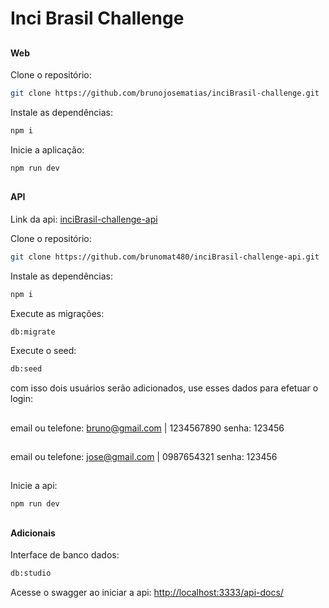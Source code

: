 # Inci Brasil Challenge

##

#### Web
Clone o repositório:
```bash
git clone https://github.com/brunojosematias/inciBrasil-challenge.git
```

Instale as dependências:
```bash
npm i
```

Inicie a aplicação:
```bash
npm run dev
```
##

#### API
Link da api:
<a href="https://github.com/brunomat480/inciBrasil-challenge-api">inciBrasil-challenge-api</a>

Clone o repositório:
```bash
git clone https://github.com/brunomat480/inciBrasil-challenge-api.git
```

Instale as dependências:
```bash
npm i
```

Execute as migrações:
```bash
db:migrate
```

Execute o seed:
```bash
db:seed
```
com isso dois usuários serão adicionados, use esses dados para efetuar o login:
##
email ou telefone: bruno@gmail.com | 1234567890
senha: 123456
##
email ou telefone: jose@gmail.com | 0987654321
senha: 123456
##

Inicie a api:
```bash
npm run dev
```

##

#### Adicionais
Interface de banco dados:
```bash
db:studio
```

Acesse o swagger ao iniciar a api:
<a href="http://localhost:3333/api-docs/">http://localhost:3333/api-docs/</a>
